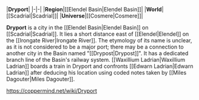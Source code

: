 |**Dryport**|
|-|-|
|**Region**|[[Elendel Basin\|Elendel Basin]]|
|**World**|[[Scadrial\|Scadrial]]|
|**Universe**|[[Cosmere\|Cosmere]]|

**Dryport** is a city in the [[Elendel Basin\|Elendel Basin]] on [[Scadrial\|Scadrial]].
It lies a short distance east of [[Elendel\|Elendel]] on the [[Irongate River\|Irongate River]]. The etymology of its name is unclear, as it is not considered to be a major port; there may be a connection to another city in the Basin named "[[Drypost\|Drypost]]".
It has a dedicated branch line of the Basin's railway system. [[Waxillium Ladrian\|Waxillium Ladrian]] boards a train in Dryport and confronts [[Edwarn Ladrian\|Edwarn Ladrian]] after deducing his location using coded notes taken by [[Miles Dagouter\|Miles Dagouter]].



https://coppermind.net/wiki/Dryport